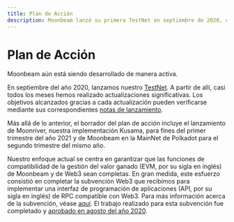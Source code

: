 ```yaml
---
title: Plan de Acción
description: Moonbeam lanzó su primera TestNet en septiembre de 2020, con una BetaNet en Kusama y MainNet en Polkadot a principios de 2021.
---
```


# Plan de Acción

Moonbeam aún está siendo desarrollado de manera activa. 

En septiembre del año 2020, lanzamos nuestro [TestNet](/networks/overview/).  A partir de allí, casi todos los meses hemos realizado actualizaciones significativas. Los objetivos alcanzados gracias a cada actualización pueden verificarse mediante sus correspondientes [notas de lanzamiento](/networks/testnet/#release-notes).

Más allá de lo anterior, el borrador del plan de acción incluye el lanzamiento de Moonriver, nuestra implementación Kusama, para fines del primer trimestre del año 2021 y de Moonbeam en la MainNet de Polkadot para el segundo trimestre del mismo año.

Nuestro enfoque actual se centra en garantizar que las funciones de compatibilidad de la gestión del valor ganado (EVM, por su sigla en inglés) de Moonbeam y de Web3 sean completas. En gran medida, este esfuerzo consistió en completar la subvención Web3 que recibimos para implementar una interfaz de programación de aplicaciones (API, por su sigla en inglés) de RPC compatible con Web3. Para más información acerca de la subvención, véase [aquí](https://github.com/w3f/Open-Grants-Program/blob/master/applications/web3-compatible-api.md). El trabajo realizado para esta subvención fue completado y [aprobado en agosto del año 2020](https://www.purestake.com/news/purestake-awarded-web3-foundation-grant-moonbeam/).
